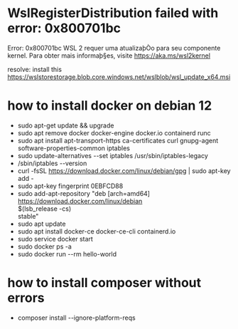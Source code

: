 # WslRegisterDistribution failed with error: 0x800701bc
Error: 0x800701bc WSL 2 requer uma atualizaþÒo para seu componente kernel. Para obter mais informaþ§es, visite https://aka.ms/wsl2kernel

resolve: install this https://wslstorestorage.blob.core.windows.net/wslblob/wsl_update_x64.msi

# how to install docker on debian 12

* sudo apt-get update && upgrade
* sudo apt remove docker docker-engine docker.io containerd runc
* sudo apt install apt-transport-https  ca-certificates  curl gnupg-agent software-properties-common iptables
* sudo update-alternatives --set iptables /usr/sbin/iptables-legacy
* /sbin/iptables --version
* curl -fsSL https://download.docker.com/linux/debian/gpg | sudo apt-key add -
* sudo apt-key fingerprint 0EBFCD88
* sudo add-apt-repository    "deb [arch=amd64] https://download.docker.com/linux/debian \
   $(lsb_release -cs) \
   stable"
* sudo apt update
* sudo apt install docker-ce docker-ce-cli containerd.io
* sudo service docker start
* sudo docker ps -a
* sudo docker run --rm hello-world

# how to install composer without errors

* composer install --ignore-platform-reqs
